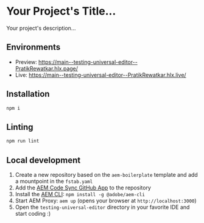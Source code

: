 # Your Project's Title...
Your project's description...

## Environments
- Preview: https://main--testing-universal-editor--PratikRewatkar.hlx.page/
- Live: https://main--testing-universal-editor--PratikRewatkar.hlx.live/

## Installation

```sh
npm i
```

## Linting

```sh
npm run lint
```

## Local development

1. Create a new repository based on the `aem-boilerplate` template and add a mountpoint in the `fstab.yaml`
1. Add the [AEM Code Sync GitHub App](https://github.com/apps/aem-code-sync) to the repository
1. Install the [AEM CLI](https://github.com/adobe/helix-cli): `npm install -g @adobe/aem-cli`
1. Start AEM Proxy: `aem up` (opens your browser at `http://localhost:3000`)
1. Open the `testing-universal-editor` directory in your favorite IDE and start coding :)
